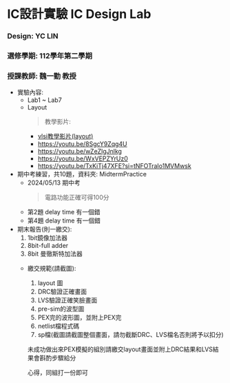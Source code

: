 # IC設計實驗 IC Design Lab
### Design: YC LIN
### 選修學期: 112學年第二學期
### 授課教師: 魏一勤 教授

- 實驗內容:
  - Lab1 ~ Lab7
  - Layout
    > 教學影片:
    - [vlsi教學影片(layout)](https://youtu.be/O0Z1ELxZV1E?si=DIyf1Ffqva9MIqnu)
    - https://youtu.be/8SgcY9Zqg4U
    - https://youtu.be/wZeZlgJnlkg
    - https://youtu.be/WxVEPZYrUz0
    - https://youtu.be/TxKiTj47XFE?si=tNFOTraIo1MVMwsk
- 期中考練習，共10題，資料夾: MidtermPractice
  - 2024/05/13 期中考
    > 電路功能正確可得100分
  - 第2題 delay time 有一個錯 
  - 第4題 delay time 有一個錯
- 期末報告(則一繳交):
  1.  1bit鏡像加法器
  2.  8bit-full adder
  3.  8bit 曼徹斯特加法器
  - 繳交規範(請截圖):
      1. layout 圖
      2. DRC驗證正確畫面
      3. LVS驗證正確笑臉畫面
      4. pre-sim的波型圖
      5. PEX完的波形圖，並附上PEX完
      6. netlist檔程式碼
      7. sp檔(截圖請截圖整個畫面，請勿截斷DRC、LVS檔名否則將予以扣分)
    
      未成功做出來PEX模擬的組別請繳交layout畫面並附上DRC結果和LVS結果會斟酌步驟給分
    
      心得，同組打一份即可
 
